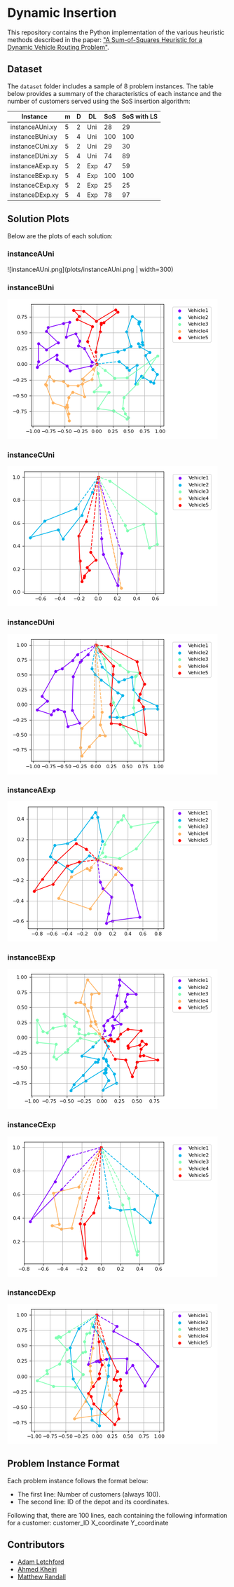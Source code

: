 # Dynamic Insertion

This repository contains the Python implementation of the various heuristic methods described in the paper: ["A Sum-of-Squares Heuristic for a Dynamic Vehicle Routing Problem"](https://www.lancaster.ac.uk/staff/letchfoa/articles/dynamic-insertion.pdf).

## Dataset

The `dataset` folder includes a sample of 8 problem instances. The table below provides a summary of the characteristics of each instance and the number of customers served using the SoS insertion algorithm:

| Instance         | m   | D   | DL  | SoS | SoS with LS |
|------------------|-----|-----|-----|-----|-------------|
| instanceAUni.xy  | 5   | 2   | Uni | 28  | 29          |
| instanceBUni.xy  | 5   | 4   | Uni | 100 | 100         |
| instanceCUni.xy  | 5   | 2   | Uni | 29  | 30          |
| instanceDUni.xy  | 5   | 4   | Uni | 74  | 89          |
| instanceAExp.xy  | 5   | 2   | Exp | 47  | 59          |
| instanceBExp.xy  | 5   | 4   | Exp | 100 | 100         |
| instanceCExp.xy  | 5   | 2   | Exp | 25  | 25          |
| instanceDExp.xy  | 5   | 4   | Exp | 78  | 97          |

## Solution Plots

Below are the plots of each solution:

### instanceAUni

![instanceAUni.png](plots/instanceAUni.png | width=300)

### instanceBUni

![instanceBUni.png](plots/instanceBUni.png)

### instanceCUni

![instanceCUni.png](plots/instanceCUni.png)

### instanceDUni

![instanceDUni.png](plots/instanceDUni.png)

### instanceAExp

![instanceAExp.png](plots/instanceAExp.png)

### instanceBExp

![instanceBExp.png](plots/instanceBExp.png)

### instanceCExp

![instanceCExp.png](plots/instanceCExp.png)

### instanceDExp

![instanceDExp.png](plots/instanceDExp.png)

## Problem Instance Format

Each problem instance follows the format below:

- The first line: Number of customers (always 100).
- The second line: ID of the depot and its coordinates.

Following that, there are 100 lines, each containing the following information for a customer: customer_ID X_coordinate Y_coordinate


## Contributors

- [Adam Letchford](https://www.lancaster.ac.uk/staff/letchfoa/)
- [Ahmed Kheiri](https://ahmedkheiri.github.io/)
- [Matthew Randall](https://www.lancaster.ac.uk/stor-i-student-sites/matthew-randall/)